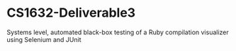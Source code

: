 # CS1632-Deliverable3
Systems level, automated black-box testing of a Ruby compilation visualizer using Selenium and JUnit
